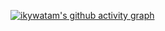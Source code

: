 [![ikywatam's github activity graph](https://github-readme-activity-graph.cyclic.app/graph?username=ikywatam&theme=github-compact)](https://github.com/ashutosh00710/github-readme-activity-graph)
